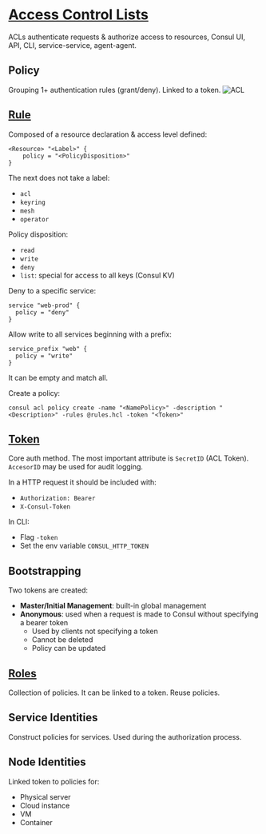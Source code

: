 # [Access Control Lists](https://www.consul.io/docs/security/acl)
ACLs authenticate requests & authorize access to resources, Consul UI, API, CLI, service-service, 
agent-agent.

## Policy
Grouping 1+ authentication rules (grant/deny). Linked to a token.
![ACL](images/acl-structure.avif)


## [Rule](https://www.consul.io/docs/security/acl/acl-rules)
Composed of a resource declaration & access level defined:
```hcl
<Resource> "<Label>" {
    policy = "<PolicyDisposition>"
}
```

The next does not take a label:
- `acl`
- `keyring`
- `mesh`
- `operator`

Policy disposition:
- `read`
- `write`
- `deny`
- `list`: special for access to all keys (Consul KV)

Deny to a specific service:
```hcl
service "web-prod" {
  policy = "deny"
}
```

Allow write to all services beginning with a prefix:
```hcl
service_prefix "web" {
  policy = "write"
}
```

It can be empty and match all.

Create a policy:
```hcl
consul acl policy create -name "<NamePolicy>" -description "<Description>" -rules @rules.hcl -token "<Token>"
```

## [Token](https://www.consul.io/docs/security/acl/acl-tokens)
Core auth method. The most important attribute is `SecretID` (ACL Token). `AccesorID` may be used
for audit logging.

In a HTTP request it should be included with:
- `Authorization: Bearer`
- `X-Consul-Token`

In CLI:
- Flag `-token`
- Set the env variable `CONSUL_HTTP_TOKEN`

## Bootstrapping
Two tokens are created:
- **Master/Initial Management**: built-in global management
- **Anonymous**: used when a request is made to Consul without specifying a bearer token
  - Used by clients not specifying a token
  - Cannot be deleted
  - Policy can be updated

## [Roles](https://www.consul.io/docs/security/acl/acl-roles)
Collection of policies. It can be linked to a token. Reuse policies.

## Service Identities
Construct policies for services. Used during the authorization process.

## Node Identities
Linked token to policies for:
- Physical server
- Cloud instance
- VM
- Container